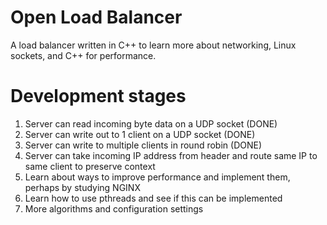 # Open Load Balancer

A load balancer written in C++ to learn more about networking, Linux sockets, and C++ for performance.

# Development stages

1) Server can read incoming byte data on a UDP socket (DONE)
2) Server can write out to 1 client on a UDP socket (DONE)
3) Server can write to multiple clients in round robin (DONE)
4) Server can take incoming IP address from header and route same IP to same client to preserve context
5) Learn about ways to improve performance and implement them, perhaps by studying NGINX
6) Learn how to use pthreads and see if this can be implemented
7) More algorithms and configuration settings